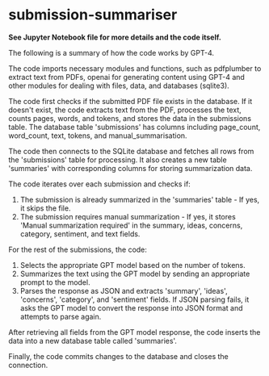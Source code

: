 # submission-summariser

**See Jupyter Notebook file for more details and the code itself.**

The following is a summary of how the code works by GPT-4.

The code imports necessary modules and functions, such as pdfplumber to extract text from PDFs, openai for generating content using GPT-4 and other modules for dealing with files, data, and databases (sqlite3).

The code first checks if the submitted PDF file exists in the database. If it doesn't exist, the code extracts text from the PDF, processes the text, counts pages, words, and tokens, and stores the data in the submissions table. The database table 'submissions' has columns including page_count, word_count, text, tokens, and manual_summarisation.

The code then connects to the SQLite database and fetches all rows from the 'submissions' table for processing. It also creates a new table 'summaries' with corresponding columns for storing summarization data.

The code iterates over each submission and checks if:
1. The submission is already summarized in the 'summaries' table - If yes, it skips the file.
2. The submission requires manual summarization - If yes, it stores 'Manual summarization required' in the summary, ideas, concerns, category, sentiment, and text fields.

For the rest of the submissions, the code:
1. Selects the appropriate GPT model based on the number of tokens.
2. Summarizes the text using the GPT model by sending an appropriate prompt to the model.
3. Parses the response as JSON and extracts 'summary', 'ideas', 'concerns', 'category', and 'sentiment' fields. If JSON parsing fails, it asks the GPT model to convert the response into JSON format and attempts to parse again.

After retrieving all fields from the GPT model response, the code inserts the data into a new database table called 'summaries'.

Finally, the code commits changes to the database and closes the connection.